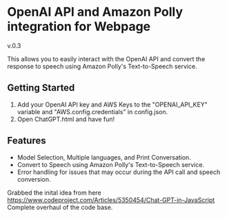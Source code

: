 # OpenAI API and Amazon Polly integration for Webpage

v.0.3

This allows you to easily interact with the OpenAI API and convert the response to speech using Amazon Polly's Text-to-Speech service.

## Getting Started

1. Add your OpenAI API key and AWS Keys to the "OPENAI_API_KEY" variable and "AWS.config.credentials" in config.json. 
2. Open ChatGPT.html and have fun!

## Features

- Model Selection, Multiple languages, and Print Conversation.
- Convert to Speech using Amazon Polly's Text-to-Speech service.
- Error handling for issues that may occur during the API call and speech conversion.

Grabbed the inital idea from here https://www.codeproject.com/Articles/5350454/Chat-GPT-in-JavaScript
Complete overhaul of the code base.
